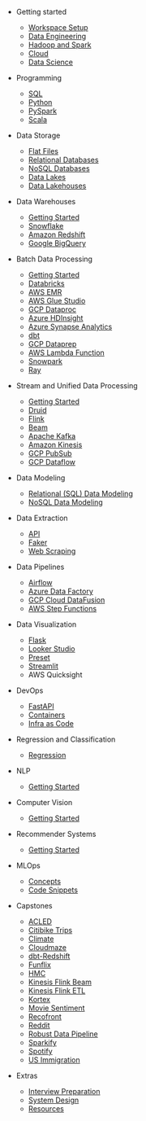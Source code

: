 - Getting started

  - [Workspace Setup](01-foundations/developer/)
  - [Data Engineering](01-foundations/data-engineering/)
  - [Hadoop and Spark](01-foundations/data-engineering/spark-hadoop.md)
  - [Cloud](01-foundations/cloud/)
  - [Data Science](10-datascience/basics/)

- Programming

  - [SQL](01-foundations/language/sql/)
  - [Python](01-foundations/language/python/)
  - [PySpark](01-foundations/language/pyspark/)
  - [Scala](01-foundations/language/scala/)

- Data Storage

  - [Flat Files](02-storage/flat-files/)
  - [Relational Databases](02-storage/databases/)
  - [NoSQL Databases](02-storage/nosql-databases/)
  - [Data Lakes](02-storage/datalakes/)
  - [Data Lakehouses](02-storage/lakehouses/)

- Data Warehouses

  - [Getting Started](02-storage/warehouses/)
  - [Snowflake](02-storage/warehouses/snowflake/)
  - [Amazon Redshift](02-storage/warehouses/amazon-redshift/)
  - [Google BigQuery](02-storage/warehouses/bigquery/)

- Batch Data Processing

  - [Getting Started](01-foundations/data-engineering/batch-data-processing.md)
  - [Databricks](03-processing/databricks/)
  - [AWS EMR](03-processing/aws-emr/)
  - [AWS Glue Studio](03-processing/aws-glue/)
  - [GCP Dataproc](03-processing/gcp-dataproc/)
  - [Azure HDInsight](03-processing/azure-hdinsight/)
  - [Azure Synapse Analytics](03-processing/azure-synapse-analytics/)
  - [dbt](03-processing/dbt/)
  - [GCP Dataprep](03-processing/gcp-dataprep/)
  - [AWS Lambda Function](03-processing/aws-lambda-function/)
  - [Snowpark](03-processing/snowpark/)
  - [Ray](03-processing/ray/)

- Stream and Unified Data Processing

  - [Getting Started](01-foundations/data-engineering/stream-data-processing.md)
  - [Druid](03-processing/druid/)
  - [Flink](03-processing/flink/)
  - [Beam](03-processing/beam/)
  - [Apache Kafka](03-processing/kafka/)
  - [Amazon Kinesis](03-processing/kinesis/)
  - [GCP PubSub](03-processing/pubsub/)
  - [GCP Dataflow](03-processing/dataflow/)

- Data Modeling

  - [Relational (SQL) Data Modeling](04-serving/sql/)
  - [NoSQL Data Modeling](04-serving/nosql/)

- Data Extraction

  - [API](05-extraction/api/)
  - [Faker](05-extraction/faker/)
  - [Web Scraping](05-extraction/webscraping/)

- Data Pipelines

  - [Airflow](06-orchestration/airflow/)
  - [Azure Data Factory](06-orchestration/azure-data-factory/)
  - [GCP Cloud DataFusion](06-orchestration/datafusion/)
  - [AWS Step Functions](06-orchestration/stepfunctions/)

- Data Visualization

  - [Flask](08-visualization/flask/)
  - [Looker Studio](08-visualization/looker-studio/)
  - [Preset](08-visualization/preset/)
  - [Streamlit](08-visualization/streamlit/)
  - AWS Quicksight

- DevOps

  - [FastAPI](07-devops/fastapi/)
  - [Containers](07-devops/containers/)
  - [Infra as Code](07-devops/iac/)

- Regression and Classification

  - [Regression](10-datascience/regression/)
  
- NLP

  - [Getting Started](10-datascience/nlp/)

- Computer Vision

  - [Getting Started](10-datascience/computer-vision/)

- Recommender Systems

  - [Getting Started](10-datascience/recsys/)

- MLOps

  - [Concepts](17-mlops/)
  - [Code Snippets](17-mlops/code-snippets.md)

- Capstones

  - [ACLED](12-capstones/acled/)
  - [Citibike Trips](12-capstones/citibike-trip-histories/)
  - [Climate](12-capstones/climate/)
  - [Cloudmaze](12-capstones/cloudmaze/)
  - [dbt-Redshift](12-capstones/dbt-redshift/)
  - [Funflix](12-capstones/funflix/)
  - [HMC](12-capstones/hmc/)
  - [Kinesis Flink Beam](12-capstones/kinesis-flink-beam/)
  - [Kinesis Flink ETL](12-capstones/kinesis-flink-etl/)
  - [Kortex](12-capstones/kortex/)
  - [Movie Sentiment](12-capstones/movie-sentiment/)
  - [Recofront](12-capstones/recofront/)
  - [Reddit](12-capstones/reddit/)
  - [Robust Data Pipeline](12-capstones/robust-data-pipeline/)
  - [Sparkify](12-capstones/sparkify/)
  - [Spotify](12-capstones/spotify/)
  - [US Immigration](12-capstones/us-immigration/)

- Extras

  - [Interview Preparation](a1-interviewprep/)
  - [System Design](01-foundations/data-engineering/system-design.md)
  - [Resources](b3-misc/resources.md)
